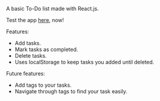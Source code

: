 A basic To-Do list made with React.js.

Test the app <a href='https://to-do-list-ten-rouge.vercel.app/'>here</a>, now!

Features:
<ul>
  <li>Add tasks.</li>
  <li>Mark tasks as completed.</li>
  <li>Delete tasks.</li>
  <li>Uses localStorage to keep tasks you added until deleted.</li>
</ul>

Future features:
<ul>
  <li>Add tags to your tasks.</li>
  <li>Navigate through tags to find your task easily.</li>
</ul>
